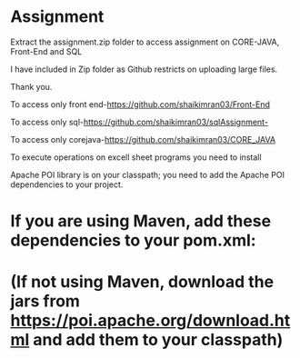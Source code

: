 # Assignment
Extract the assignment.zip folder to access assignment on CORE-JAVA, Front-End and SQL 

I have included in Zip folder as Github restricts on uploading large files.

Thank you.


To access only front end-https://github.com/shaikimran03/Front-End

To access only sql-https://github.com/shaikimran03/sqlAssignment-

To access only corejava-https://github.com/shaikimran03/CORE_JAVA

To execute operations on excell sheet programs you need to install 

Apache POI library is  on your classpath; you need to add the Apache POI dependencies to your project.

# If you are using Maven, add these dependencies to your pom.xml:

# (If not using Maven, download the jars from https://poi.apache.org/download.html and add them to your classpath)



